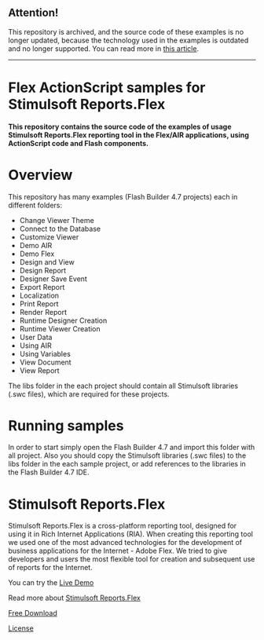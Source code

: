 ## Attention!

This repository is archived, and the source code of these examples is no longer updated, because the technology used in the examples is outdated and no longer supported. You can read more in [this article](https://www.stimulsoft.com/en/blog/news/the-end-of-support-for-flash-components).

---

# Flex ActionScript samples for Stimulsoft Reports.Flex

#### This repository contains the source code of the examples of usage Stimulsoft Reports.Flex reporting tool in the Flex/AIR applications, using ActionScript code and Flash components.

# Overview
This repository has many examples (Flash Builder 4.7 projects) each in different folders:
* Change Viewer Theme
* Connect to the Database
* Customize Viewer
* Demo AIR
* Demo Flex
* Design and View
* Design Report
* Designer Save Event
* Export Report
* Localization
* Print Report
* Render Report
* Runtime Designer Creation
* Runtime Viewer Creation
* User Data
* Using AIR
* Using Variables
* View Document
* View Report

The libs folder in the each project should contain all Stimulsoft libraries (.swc files), which are required for these projects.

# Running samples
In order to start simply open the Flash Builder 4.7 and import this folder with all project. Also you should copy the Stimulsoft libraries (.swc files) to the libs folder in the each sample project, or add references to the libraries in the Flash Builder 4.7 IDE.

# Stimulsoft Reports.Flex
Stimulsoft Reports.Flex is a cross-platform reporting tool, designed for using it in Rich Internet Applications (RIA). When creating this reporting tool we used one of the most advanced technologies for the development of business applications for the Internet - Adobe Flex. We tried to give developers and users the most flexible tool for creation and subsequent use of reports for the Internet.

You can try the [Live Demo](http://flex.stimulsoft.com)

Read more about [Stimulsoft Reports.Flex](https://www.stimulsoft.com/en/products/reports-flex)

[Free Download](https://www.stimulsoft.com/en/downloads)

[License](LICENSE.md)

